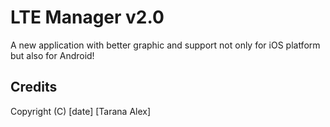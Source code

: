 # LTE Manager v2.0

A new application with better graphic and support not only for iOS platform but also for Android!

## Credits

Copyright (C) [date] [Tarana Alex]